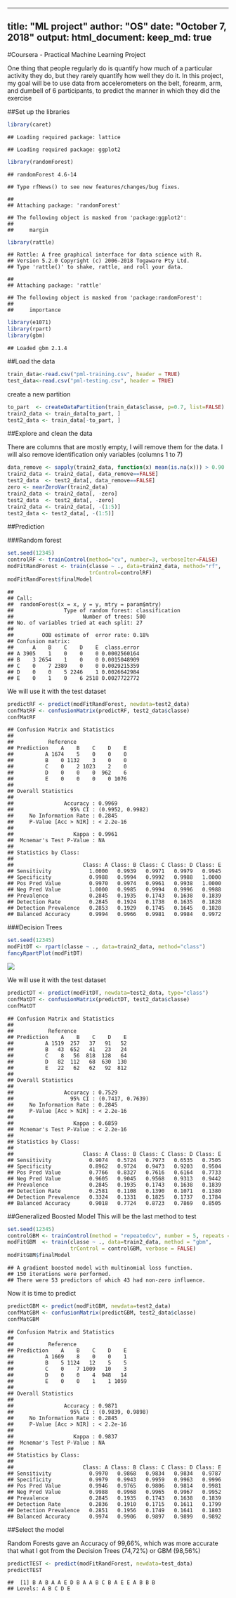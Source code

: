 
---
title: "ML project"
author: "OS"
date: "October 7, 2018"
output:
  html_document:
    keep_md: true
---
#Coursera - Practical Machine Learning Project

One thing that people regularly do is quantify how much of a particular activity they do, but they rarely quantify how well they do it. In this project, my goal will be to use data from accelerometers on the belt, forearm, arm, and dumbell of 6 participants, to predict the manner in which they did the exercise

##Set up the libraries

```r
library(caret)
```

```
## Loading required package: lattice
```

```
## Loading required package: ggplot2
```

```r
library(randomForest)
```

```
## randomForest 4.6-14
```

```
## Type rfNews() to see new features/changes/bug fixes.
```

```
## 
## Attaching package: 'randomForest'
```

```
## The following object is masked from 'package:ggplot2':
## 
##     margin
```

```r
library(rattle)
```

```
## Rattle: A free graphical interface for data science with R.
## Version 5.2.0 Copyright (c) 2006-2018 Togaware Pty Ltd.
## Type 'rattle()' to shake, rattle, and roll your data.
```

```
## 
## Attaching package: 'rattle'
```

```
## The following object is masked from 'package:randomForest':
## 
##     importance
```

```r
library(e1071) 
library(rpart)
library(gbm)
```

```
## Loaded gbm 2.1.4
```

##Load the data

```r
train_data<-read.csv("pml-training.csv", header = TRUE)
test_data<-read.csv("pml-testing.csv", header = TRUE)
```
create a new partition

```r
to_part  <- createDataPartition(train_data$classe, p=0.7, list=FALSE)
train2_data <- train_data[to_part, ]
test2_data <- train_data[-to_part, ]
```

##Explore and clean the data

There are columns that are mostly empty, I will remove them for the data. I will also remove identification only variables (columns 1 to 7)


```r
data_remove <- sapply(train2_data, function(x) mean(is.na(x))) > 0.90
train2_data <- train2_data[, data_remove==FALSE]
test2_data  <- test2_data[, data_remove==FALSE]
zero <- nearZeroVar(train2_data)
train2_data <- train2_data[, -zero]
test2_data  <- test2_data[, -zero]
train2_data <- train2_data[, -(1:5)]
test2_data <- test2_data[, -(1:5)]
```

##Prediction

###Random forest


```r
set.seed(12345)
controlRF <- trainControl(method="cv", number=3, verboseIter=FALSE)
modFitRandForest <- train(classe ~ ., data=train2_data, method="rf",
                          trControl=controlRF)
modFitRandForest$finalModel
```

```
## 
## Call:
##  randomForest(x = x, y = y, mtry = param$mtry) 
##                Type of random forest: classification
##                      Number of trees: 500
## No. of variables tried at each split: 27
## 
##         OOB estimate of  error rate: 0.18%
## Confusion matrix:
##      A    B    C    D    E  class.error
## A 3905    1    0    0    0 0.0002560164
## B    3 2654    1    0    0 0.0015048909
## C    0    7 2389    0    0 0.0029215359
## D    0    0    5 2246    1 0.0026642984
## E    0    1    0    6 2518 0.0027722772
```

We will use it with the test dataset


```r
predictRF <- predict(modFitRandForest, newdata=test2_data)
confMatRF <- confusionMatrix(predictRF, test2_data$classe)
confMatRF
```

```
## Confusion Matrix and Statistics
## 
##           Reference
## Prediction    A    B    C    D    E
##          A 1674    5    0    0    0
##          B    0 1132    3    0    0
##          C    0    2 1023    2    0
##          D    0    0    0  962    6
##          E    0    0    0    0 1076
## 
## Overall Statistics
##                                           
##                Accuracy : 0.9969          
##                  95% CI : (0.9952, 0.9982)
##     No Information Rate : 0.2845          
##     P-Value [Acc > NIR] : < 2.2e-16       
##                                           
##                   Kappa : 0.9961          
##  Mcnemar's Test P-Value : NA              
## 
## Statistics by Class:
## 
##                      Class: A Class: B Class: C Class: D Class: E
## Sensitivity            1.0000   0.9939   0.9971   0.9979   0.9945
## Specificity            0.9988   0.9994   0.9992   0.9988   1.0000
## Pos Pred Value         0.9970   0.9974   0.9961   0.9938   1.0000
## Neg Pred Value         1.0000   0.9985   0.9994   0.9996   0.9988
## Prevalence             0.2845   0.1935   0.1743   0.1638   0.1839
## Detection Rate         0.2845   0.1924   0.1738   0.1635   0.1828
## Detection Prevalence   0.2853   0.1929   0.1745   0.1645   0.1828
## Balanced Accuracy      0.9994   0.9966   0.9981   0.9984   0.9972
```

###Decision Trees

```r
set.seed(12345)
modFitDT <- rpart(classe ~ ., data=train2_data, method="class")
fancyRpartPlot(modFitDT)
```

![](ml_project_files/figure-html/trees-1.png)<!-- -->

We will use it with the test dataset


```r
predictDT <- predict(modFitDT, newdata=test2_data, type="class")
confMatDT <- confusionMatrix(predictDT, test2_data$classe)
confMatDT
```

```
## Confusion Matrix and Statistics
## 
##           Reference
## Prediction    A    B    C    D    E
##          A 1519  257   37   91   52
##          B   43  652   41   23   24
##          C    8   56  818  128   64
##          D   82  112   68  630  130
##          E   22   62   62   92  812
## 
## Overall Statistics
##                                           
##                Accuracy : 0.7529          
##                  95% CI : (0.7417, 0.7639)
##     No Information Rate : 0.2845          
##     P-Value [Acc > NIR] : < 2.2e-16       
##                                           
##                   Kappa : 0.6859          
##  Mcnemar's Test P-Value : < 2.2e-16       
## 
## Statistics by Class:
## 
##                      Class: A Class: B Class: C Class: D Class: E
## Sensitivity            0.9074   0.5724   0.7973   0.6535   0.7505
## Specificity            0.8962   0.9724   0.9473   0.9203   0.9504
## Pos Pred Value         0.7766   0.8327   0.7616   0.6164   0.7733
## Neg Pred Value         0.9605   0.9045   0.9568   0.9313   0.9442
## Prevalence             0.2845   0.1935   0.1743   0.1638   0.1839
## Detection Rate         0.2581   0.1108   0.1390   0.1071   0.1380
## Detection Prevalence   0.3324   0.1331   0.1825   0.1737   0.1784
## Balanced Accuracy      0.9018   0.7724   0.8723   0.7869   0.8505
```

##Generalized Boosted Model
This will be the last method to test

```r
set.seed(12345)
controlGBM <- trainControl(method = "repeatedcv", number = 5, repeats = 1)
modFitGBM  <- train(classe ~ ., data=train2_data, method = "gbm",
                    trControl = controlGBM, verbose = FALSE)
modFitGBM$finalModel
```

```
## A gradient boosted model with multinomial loss function.
## 150 iterations were performed.
## There were 53 predictors of which 43 had non-zero influence.
```

Now it is time to predict


```r
predictGBM <- predict(modFitGBM, newdata=test2_data)
confMatGBM <- confusionMatrix(predictGBM, test2_data$classe)
confMatGBM
```

```
## Confusion Matrix and Statistics
## 
##           Reference
## Prediction    A    B    C    D    E
##          A 1669    8    0    0    1
##          B    5 1124   12    5    5
##          C    0    7 1009   10    3
##          D    0    0    4  948   14
##          E    0    0    1    1 1059
## 
## Overall Statistics
##                                           
##                Accuracy : 0.9871          
##                  95% CI : (0.9839, 0.9898)
##     No Information Rate : 0.2845          
##     P-Value [Acc > NIR] : < 2.2e-16       
##                                           
##                   Kappa : 0.9837          
##  Mcnemar's Test P-Value : NA              
## 
## Statistics by Class:
## 
##                      Class: A Class: B Class: C Class: D Class: E
## Sensitivity            0.9970   0.9868   0.9834   0.9834   0.9787
## Specificity            0.9979   0.9943   0.9959   0.9963   0.9996
## Pos Pred Value         0.9946   0.9765   0.9806   0.9814   0.9981
## Neg Pred Value         0.9988   0.9968   0.9965   0.9967   0.9952
## Prevalence             0.2845   0.1935   0.1743   0.1638   0.1839
## Detection Rate         0.2836   0.1910   0.1715   0.1611   0.1799
## Detection Prevalence   0.2851   0.1956   0.1749   0.1641   0.1803
## Balanced Accuracy      0.9974   0.9906   0.9897   0.9899   0.9892
```

##Select the model

Random Forests gave an Accuracy of  99,66%, which was more accurate that what I got from the Decision Trees (74,72%) or GBM (98,56%)


```r
predictTEST <- predict(modFitRandForest, newdata=test_data)
predictTEST
```

```
##  [1] B A B A A E D B A A B C B A E E A B B B
## Levels: A B C D E
```

